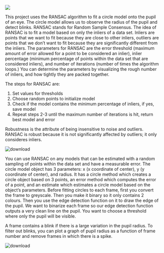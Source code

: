 
![](https://github.com/Leon-Is-Bad-At-Coding/RANSAC/blob/main/output_video.gif?raw=true)



This project uses the RANSAC algorithm to fit a circle model onto the pupil of an eye. The circle model allows us to observe the radius of the pupil and detect blinks. RANSAC stands for Random Sample Consensus. The idea of RANSAC is to fit a model based on only the inliers of a data set. Inliers are points that we want to fit because they are close to other inliers, outliers are points that we don’t want to fit because they are significantly different from the inliers. The parameters for RANSAC are the error threshold (maximum amount of error allowed for a point to be considered an inlier), inlier percentage (minimum percentage of points within the data set that are considered inliers), and number of iterations (number of times the algorithm loops.) You can determine the parameters by visualizing the rough number of inliers, and how tightly they are packed together.

The steps for RANSAC are:
1. Set values for thresholds
2. Choose random points to initialize model
3. Check if the model contains the minimum percentage of inliers, if yes, save model
4. Repeat steps 2-3 until the maximum number of iterations is hit, return best model and error

Robustness is the attribute of being insensitive to noise and outliers. RANSAC is robust because it is not significantly affected by outliers; it only consideres inliers.

![download](https://user-images.githubusercontent.com/84482670/148626880-5fbfaf8a-d2df-4be6-ba69-ee8050db0894.png)

You can use RANSAC on any models that can be estimated with a random sampling of points within the data set and have a measurable error. The circle model object has 3 parameters: x (x coordinate of center), y (y coordinate of center), and radius. It has a circle method which creates a circle object based on 3 points, an error method which computes the error of a point, and an estimate which estimates a circle model based on the object’s parameters. Before fitting circles to each frame, first you convert the frame to greyscale. Then you make it binary so it only contains 2 colours. Then you use the edge detection function on it to draw the edge of the pupil. We want to binarize each frame so our edge detection function outputs a very clean line on the pupil. You want to choose a threshold where only the pupil will be visible. 

A frame contains a blink if there is a large variation in the pupil radius. To filter out blinks, you can plot a graph of pupil radius as a function of frame number and remove frames in which there is a spike.

![download](https://user-images.githubusercontent.com/84482670/148630161-b1c010af-d813-4098-b5fd-18eb86f4acd9.png)

